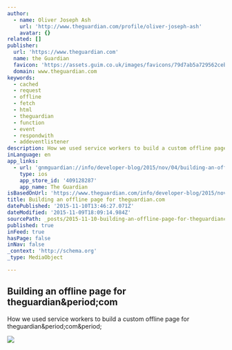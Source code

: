 ```yaml
---
author:
  - name: Oliver Joseph Ash
    url: 'http://www.theguardian.com/profile/oliver-joseph-ash'
    avatar: {}
related: []
publisher:
  url: 'https://www.theguardian.com'
  name: the Guardian
  favicon: 'https://assets.guim.co.uk/images/favicons/79d7ab5a729562cebca9c6a13c324f0e/32x32.ico'
  domain: www.theguardian.com
keywords:
  - cached
  - request
  - offline
  - fetch
  - html
  - theguardian
  - function
  - event
  - respondwith
  - addeventlistener
description: How we used service workers to build a custom offline page for theguardian.com.
inLanguage: en
app_links:
  - url: 'gnmguardian://info/developer-blog/2015/nov/04/building-an-offline-page-for-theguardiancom?contenttype=Article&source=applinks'
    type: ios
    app_store_id: '409128287'
    app_name: The Guardian
isBasedOnUrl: 'https://www.theguardian.com/info/developer-blog/2015/nov/04/building-an-offline-page-for-theguardiancom'
title: Building an offline page for theguardian.com
datePublished: '2015-11-10T13:46:27.071Z'
dateModified: '2015-11-09T18:09:14.984Z'
sourcePath: _posts/2015-11-10-building-an-offline-page-for-theguardiancom.md
published: true
inFeed: true
hasPage: false
inNav: false
_context: 'http://schema.org'
_type: MediaObject

---
```

<article style=""><h1>Building an offline page for theguardian&amp;period;com</h1><p>How we used service workers to build a custom offline page for theguardian&amp;period;com&amp;period;</p><img src="https://i.guim.co.uk/img/media/3644af9001e6cb1122514564ddcebaa01725c2c6/0_0_832_499/master/832.jpg?w=1200&amp;q=85&amp;auto=format&amp;sharp=10&amp;s=0edba0a70de79658f13cf476f550a590" /></article>